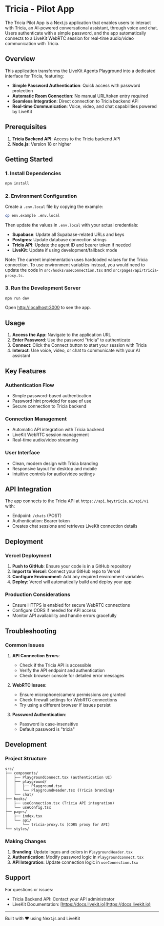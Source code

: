 # Tricia - Pilot App

<!--BEGIN_DESCRIPTION-->
The Tricia Pilot App is a Next.js application that enables users to interact with Tricia, an AI-powered conversational assistant, through voice and chat. Users authenticate with a simple password, and the app automatically connects to a LiveKit WebRTC session for real-time audio/video communication with Tricia.
<!--END_DESCRIPTION-->

## Overview

This application transforms the LiveKit Agents Playground into a dedicated interface for Tricia, featuring:
- **Simple Password Authentication**: Quick access with password protection
- **Automatic Room Connection**: No manual URL/token entry required
- **Seamless Integration**: Direct connection to Tricia backend API
- **Real-time Communication**: Voice, video, and chat capabilities powered by LiveKit

## Prerequisites

1. **Tricia Backend API**: Access to the Tricia backend API
2. **Node.js**: Version 18 or higher

## Getting Started

### 1. Install Dependencies

```bash
npm install
```

### 2. Environment Configuration

Create a `.env.local` file by copying the example:

```bash
cp env.example .env.local
```

Then update the values in `.env.local` with your actual credentials:

- **Supabase**: Update all Supabase-related URLs and keys
- **Postgres**: Update database connection strings
- **Tricia API**: Update the agent ID and bearer token if needed
- **LiveKit**: Update if using development/fallback mode

Note: The current implementation uses hardcoded values for the Tricia connection. To use environment variables instead, you would need to update the code in `src/hooks/useConnection.tsx` and `src/pages/api/tricia-proxy.ts`.

### 3. Run the Development Server

```bash
npm run dev
```

Open [http://localhost:3000](http://localhost:3000) to see the app.

## Usage

1. **Access the App**: Navigate to the application URL
2. **Enter Password**: Use the password "tricia" to authenticate
3. **Connect**: Click the Connect button to start your session with Tricia
4. **Interact**: Use voice, video, or chat to communicate with your AI assistant

## Key Features

### Authentication Flow
- Simple password-based authentication
- Password hint provided for ease of use
- Secure connection to Tricia backend

### Connection Management
- Automatic API integration with Tricia backend
- LiveKit WebRTC session management
- Real-time audio/video streaming

### User Interface
- Clean, modern design with Tricia branding
- Responsive layout for desktop and mobile
- Intuitive controls for audio/video settings

## API Integration

The app connects to the Tricia API at `https://api.heytricia.ai/api/v1` with:
- Endpoint: `/chats` (POST)
- Authentication: Bearer token
- Creates chat sessions and retrieves LiveKit connection details

## Deployment

### Vercel Deployment

1. **Push to GitHub**: Ensure your code is in a GitHub repository
2. **Import to Vercel**: Connect your GitHub repo to Vercel
3. **Configure Environment**: Add any required environment variables
4. **Deploy**: Vercel will automatically build and deploy your app

### Production Considerations
- Ensure HTTPS is enabled for secure WebRTC connections
- Configure CORS if needed for API access
- Monitor API availability and handle errors gracefully

## Troubleshooting

### Common Issues

1. **API Connection Errors**:
   - Check if the Tricia API is accessible
   - Verify the API endpoint and authentication
   - Check browser console for detailed error messages

2. **WebRTC Issues**:
   - Ensure microphone/camera permissions are granted
   - Check firewall settings for WebRTC connections
   - Try using a different browser if issues persist

3. **Password Authentication**:
   - Password is case-insensitive
   - Default password is "tricia"

## Development

### Project Structure

```
src/
├── components/
│   ├── PlaygroundConnect.tsx (authentication UI)
│   ├── playground/
│   │   ├── Playground.tsx
│   │   └── PlaygroundHeader.tsx (Tricia branding)
│   └── chat/
├── hooks/
│   ├── useConnection.tsx (Tricia API integration)
│   └── useConfig.tsx
├── pages/
│   ├── index.tsx
│   └── api/
│       └── tricia-proxy.ts (CORS proxy for API)
└── styles/
```

### Making Changes

1. **Branding**: Update logos and colors in `PlaygroundHeader.tsx`
2. **Authentication**: Modify password logic in `PlaygroundConnect.tsx`
3. **API Integration**: Update connection logic in `useConnection.tsx`

## Support

For questions or issues:
- Tricia Backend API: Contact your API administrator
- LiveKit Documentation: [https://docs.livekit.io](https://docs.livekit.io)

---

Built with ❤️ using Next.js and LiveKit
